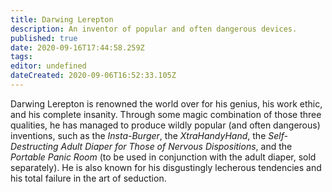 ```yaml
---
title: Darwing Lerepton
description: An inventor of popular and often dangerous devices.
published: true
date: 2020-09-16T17:44:58.259Z
tags: 
editor: undefined
dateCreated: 2020-09-06T16:52:33.105Z
---
```


Darwing Lerepton is renowned the world over for his genius, his work ethic, and his complete insanity. Through some magic combination of those three qualities, he has managed to produce wildly popular (and often dangerous) inventions, such as the *Insta-Burger*, the *XtraHandyHand*, the *Self-Destructing Adult Diaper for Those of Nervous Dispositions*, and the *Portable Panic Room* (to be used in conjunction with the adult diaper, sold separately). He is also known for his disgustingly lecherous tendencies and his total failure in the art of seduction.